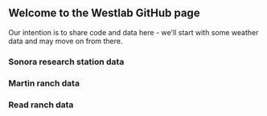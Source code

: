 ## Welcome to the Westlab GitHub page

Our intention is to share code and data here - we'll start with some weather data and may move on from there.

### Sonora research station data

### Martin ranch data

### Read ranch data

